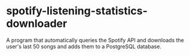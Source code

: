 # spotify-listening-statistics-downloader
A program that automatically queries the Spotify API and downloads the user's last 50 songs and adds them to a PostgreSQL database.

